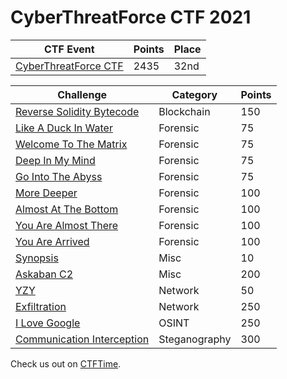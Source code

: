 # **CyberThreatForce CTF 2021**


| CTF Event                                                | Points | Place |
|------------------                                        |--------|-------|
| [CyberThreatForce CTF](https://ctftime.org/event/1380)   | 2435   | 32nd  |


| Challenge                                                   | Category      | Points |
|------------------                                           |--------       |------- |
| [Reverse Solidity Bytecode](blockchain/RSB.md)              | Blockchain    | 150    |
| [Like A Duck In Water](forensic/LikeADuckInWater.md)        | Forensic      | 75     |
| [Welcome To The Matrix](forensic/WelcomeToTheMatrix.md)     | Forensic      | 75     |
| [Deep In My Mind](forensic/DeepInMyMind.md)                 | Forensic      | 75     |
| [Go Into The Abyss](forensic/GoIntoTheAbyss.md)             | Forensic      | 75     |
| [More Deeper](forensic/MoreDeeper.md)                       | Forensic      | 100    |
| [Almost At The Bottom](forensic/AlmostAtTheBottom.md)       | Forensic      | 100    |
| [You Are Almost There](forensic/YouAreAlmostThere.md)       | Forensic      | 100    |
| [You Are Arrived](forensic/YouAreArrived.md)                | Forensic      | 100    |
| [Synopsis](misc/Synopsis.md)                                | Misc          | 10     |
| [Askaban C2](misc/AzkabanC2.md)                             | Misc          | 200    |
| [YZY](network/YZY.md)                                       | Network       | 50     |
| [Exfiltration](network/Exfiltration.md)                     | Network       | 250    |
| [I Love Google](osint/ILoveGoogle.md)                       | OSINT         | 250    |
| [Communication Interception](steg/CommInterception.md)      | Steganography | 300    |




Check us out on [CTFTime](http://ctftime.org/team/150063).
